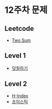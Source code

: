 # 12주차 문제

## Leetcode

- [Two Sum](https://leetcode.com/problems/two-sum/description/)

## Level 1

- [덧칠하기](https://school.programmers.co.kr/learn/courses/30/lessons/161989)

## Level 2

- [H-Index](https://school.programmers.co.kr/learn/courses/30/lessons/42747)
- [조이스틱](https://school.programmers.co.kr/learn/courses/30/lessons/42860)

